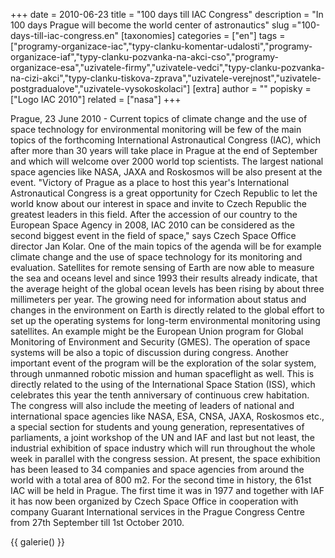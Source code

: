 +++
date = 2010-06-23
title = "100 days till IAC Congress"
description = "In 100 days Prague will become the world center of astronautics"
slug ="100-days-till-iac-congress.en"
[taxonomies]
categories = ["en"]
tags = ["programy-organizace-iac","typy-clanku-komentar-udalosti","programy-organizace-iaf","typy-clanku-pozvanka-na-akci-cso","programy-organizace-esa","uzivatele-firmy","uzivatele-vedci","typy-clanku-pozvanka-na-cizi-akci","typy-clanku-tiskova-zprava","uzivatele-verejnost","uzivatele-postgradualove","uzivatele-vysokoskolaci"]
[extra]
author = ""
popisky = ["Logo IAC 2010"]
related = ["nasa"]
+++

Prague, 23 June 2010 - Current topics of climate change and the use of space technology for environmental monitoring will be few of the main topics of the forthcoming International Astronautical Congress (IAC), which after more than 30 years will take place in Prague at the end of September and which will welcome over 2000 world top scientists. The largest national space agencies like NASA, JAXA and Roskosmos will be also present at the event. "Victory of Prague as a place to host this year's International Astronautical Congress is a great opportunity for Czech Republic to let the world know about our interest in space and invite to Czech Republic the greatest leaders in this field. After the accession of our country to the European Space Agency in 2008, IAC 2010 can be considered as the second biggest event in the field of space," says Czech Space Office director Jan Kolar. One of the main topics of the agenda will be for example climate change and the use of space technology for its monitoring and evaluation. Satellites for remote sensing of Earth are now able to measure the sea and oceans level and since 1993 their results already indicate, that the average height of the global ocean levels has been rising by about three millimeters per year. The growing need for information about status and changes in the environment on Earth is directly related to the global effort to set up the operating systems for long-term environmental monitoring using satellites. An example might be the European Union program for Global Monitoring of Environment and Security (GMES). The operation of space systems will be also a topic of discussion during congress. Another important event of the program will be the exploration of the solar system, through unmanned robotic mission and human spaceflight as well. This is directly related to the using of the International Space Station (ISS), which celebrates this year the tenth anniversary of continuous crew habitation. The congress will also include the meeting of leaders of national and international space agencies like NASA, ESA, CNSA, JAXA, Roskosmos etc., a special section for students and young generation, representatives of parliaments, a joint workshop of the UN and IAF and last but not least, the industrial exhibition of space industry which will run throughout the whole week in parallel with the congress session. At present, the space exhibition has been leased to 34 companies and space agencies from around the world with a total area of 800 m2. For the second time in history, the 61st IAC will be held in Prague. The first time it was in 1977 and together with IAF it has now been organized by Czech Space Office in cooperation with company Guarant International services in the Prague Congress Centre from 27th September till 1st October 2010.

{{ galerie() }}

